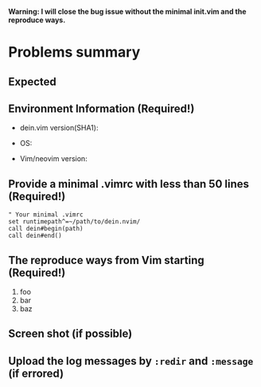 **Warning: I will close the bug issue without the minimal init.vim and the
reproduce ways.**

# Problems summary

## Expected

## Environment Information (Required!)

- dein.vim version(SHA1):

- OS:

- Vim/neovim version:

## Provide a minimal .vimrc with less than 50 lines (Required!)

```vim
" Your minimal .vimrc
set runtimepath^=~/path/to/dein.nvim/
call dein#begin(path)
call dein#end()
```

## The reproduce ways from Vim starting (Required!)

1. foo
2. bar
3. baz

## Screen shot (if possible)

## Upload the log messages by `:redir` and `:message` (if errored)
